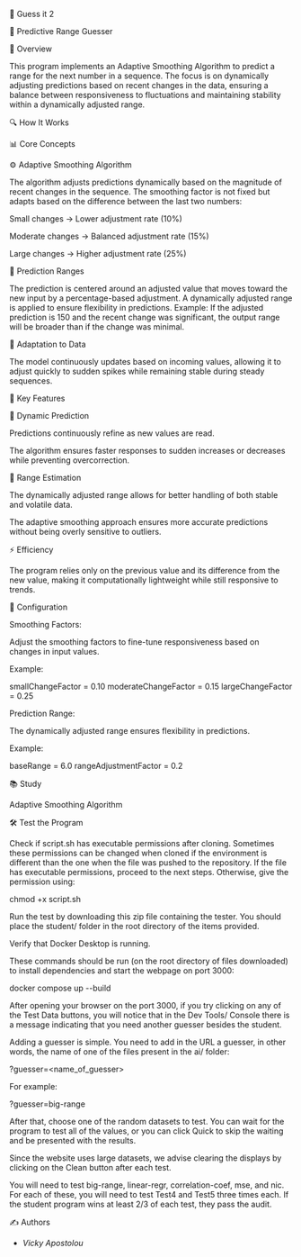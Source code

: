 🎯 Guess it 2

🔢 Predictive Range Guesser

📝 Overview

This program implements an Adaptive Smoothing Algorithm to predict a range for the next number in a sequence. The focus is on dynamically adjusting predictions based on recent changes in the data, ensuring a balance between responsiveness to fluctuations and maintaining stability within a dynamically adjusted range.

🔍 How It Works

📊 Core Concepts

⚙️ Adaptive Smoothing Algorithm

The algorithm adjusts predictions dynamically based on the magnitude of recent changes in the sequence.
The smoothing factor is not fixed but adapts based on the difference between the last two numbers:

Small changes → Lower adjustment rate (10%)

Moderate changes → Balanced adjustment rate (15%)

Large changes → Higher adjustment rate (25%)

📏 Prediction Ranges

The prediction is centered around an adjusted value that moves toward the new input by a percentage-based adjustment.
A dynamically adjusted range is applied to ensure flexibility in predictions.
Example: If the adjusted prediction is 150 and the recent change was significant, the output range will be broader than if the change was minimal.

🔄 Adaptation to Data

The model continuously updates based on incoming values, allowing it to adjust quickly to sudden spikes while remaining stable during steady sequences.

🌟 Key Features

📡 Dynamic Prediction

Predictions continuously refine as new values are read.

The algorithm ensures faster responses to sudden increases or decreases while preventing overcorrection.

🎯 Range Estimation

The dynamically adjusted range allows for better handling of both stable and volatile data.

The adaptive smoothing approach ensures more accurate predictions without being overly sensitive to outliers.

⚡ Efficiency

The program relies only on the previous value and its difference from the new value, making it computationally lightweight while still responsive to trends.

🔧 Configuration

Smoothing Factors:

Adjust the smoothing factors to fine-tune responsiveness based on changes in input values.

Example:

smallChangeFactor = 0.10
moderateChangeFactor = 0.15
largeChangeFactor = 0.25

Prediction Range:

The dynamically adjusted range ensures flexibility in predictions.

Example:

baseRange = 6.0
rangeAdjustmentFactor = 0.2

📚 Study

Adaptive Smoothing Algorithm

🛠️ Test the Program

Check if script.sh has executable permissions after cloning. Sometimes these permissions can be changed when cloned if the environment is different than the one when the file was pushed to the repository.
If the file has executable permissions, proceed to the next steps. Otherwise, give the permission using:

chmod +x script.sh

Run the test by downloading this zip file containing the tester. You should place the student/ folder in the root directory of the items provided.

Verify that Docker Desktop is running.

These commands should be run (on the root directory of files downloaded) to install dependencies and start the webpage on port 3000:

docker compose up --build

After opening your browser on the port 3000, if you try clicking on any of the Test Data buttons, you will notice that in the Dev Tools/ Console there is a message indicating that you need another guesser besides the student.

Adding a guesser is simple. You need to add in the URL a guesser, in other words, the name of one of the files present in the ai/ folder:

?guesser=<name_of_guesser>

For example:

?guesser=big-range

After that, choose one of the random datasets to test. You can wait for the program to test all of the values, or you can click Quick to skip the waiting and be presented with the results.

Since the website uses large datasets, we advise clearing the displays by clicking on the Clean button after each test.

You will need to test big-range, linear-regr, correlation-coef, mse, and nic.
For each of these, you will need to test Test4 and Test5 three times each.
If the student program wins at least 2/3 of each test, they pass the audit.

✍️ Authors
- _Vicky Apostolou_

